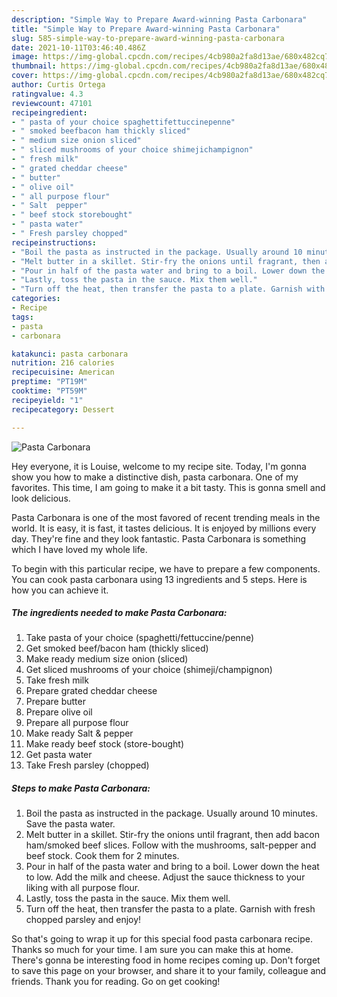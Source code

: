 ```yaml
---
description: "Simple Way to Prepare Award-winning Pasta Carbonara"
title: "Simple Way to Prepare Award-winning Pasta Carbonara"
slug: 585-simple-way-to-prepare-award-winning-pasta-carbonara
date: 2021-10-11T03:46:40.486Z
image: https://img-global.cpcdn.com/recipes/4cb980a2fa8d13ae/680x482cq70/pasta-carbonara-recipe-main-photo.jpg
thumbnail: https://img-global.cpcdn.com/recipes/4cb980a2fa8d13ae/680x482cq70/pasta-carbonara-recipe-main-photo.jpg
cover: https://img-global.cpcdn.com/recipes/4cb980a2fa8d13ae/680x482cq70/pasta-carbonara-recipe-main-photo.jpg
author: Curtis Ortega
ratingvalue: 4.3
reviewcount: 47101
recipeingredient:
- " pasta of your choice spaghettifettuccinepenne"
- " smoked beefbacon ham thickly sliced"
- " medium size onion sliced"
- " sliced mushrooms of your choice shimejichampignon"
- " fresh milk"
- " grated cheddar cheese"
- " butter"
- " olive oil"
- " all purpose flour"
- " Salt  pepper"
- " beef stock storebought"
- " pasta water"
- " Fresh parsley chopped"
recipeinstructions:
- "Boil the pasta as instructed in the package. Usually around 10 minutes. Save the pasta water."
- "Melt butter in a skillet. Stir-fry the onions until fragrant, then add bacon ham/smoked beef slices. Follow with the mushrooms, salt-pepper and beef stock. Cook them for 2 minutes."
- "Pour in half of the pasta water and bring to a boil. Lower down the heat to low. Add the milk and cheese. Adjust the sauce thickness to your liking with all purpose flour."
- "Lastly, toss the pasta in the sauce. Mix them well."
- "Turn off the heat, then transfer the pasta to a plate. Garnish with fresh chopped parsley and enjoy!"
categories:
- Recipe
tags:
- pasta
- carbonara

katakunci: pasta carbonara 
nutrition: 216 calories
recipecuisine: American
preptime: "PT19M"
cooktime: "PT59M"
recipeyield: "1"
recipecategory: Dessert

---
```



![Pasta Carbonara](https://img-global.cpcdn.com/recipes/4cb980a2fa8d13ae/680x482cq70/pasta-carbonara-recipe-main-photo.jpg)

Hey everyone, it is Louise, welcome to my recipe site. Today, I'm gonna show you how to make a distinctive dish, pasta carbonara. One of my favorites. This time, I am going to make it a bit tasty. This is gonna smell and look delicious.

Pasta Carbonara is one of the most favored of recent trending meals in the world. It is easy, it is fast, it tastes delicious. It is enjoyed by millions every day. They're fine and they look fantastic. Pasta Carbonara is something which I have loved my whole life.




To begin with this particular recipe, we have to prepare a few components. You can cook pasta carbonara using 13 ingredients and 5 steps. Here is how you can achieve it.

<!--inarticleads1-->

##### The ingredients needed to make Pasta Carbonara:

1. Take  pasta of your choice (spaghetti/fettuccine/penne)
1. Get  smoked beef/bacon ham (thickly sliced)
1. Make ready  medium size onion (sliced)
1. Get  sliced mushrooms of your choice (shimeji/champignon)
1. Take  fresh milk
1. Prepare  grated cheddar cheese
1. Prepare  butter
1. Prepare  olive oil
1. Prepare  all purpose flour
1. Make ready  Salt &amp; pepper
1. Make ready  beef stock (store-bought)
1. Get  pasta water
1. Take  Fresh parsley (chopped)




<!--inarticleads2-->

##### Steps to make Pasta Carbonara:

1. Boil the pasta as instructed in the package. Usually around 10 minutes. Save the pasta water.
1. Melt butter in a skillet. Stir-fry the onions until fragrant, then add bacon ham/smoked beef slices. Follow with the mushrooms, salt-pepper and beef stock. Cook them for 2 minutes.
1. Pour in half of the pasta water and bring to a boil. Lower down the heat to low. Add the milk and cheese. Adjust the sauce thickness to your liking with all purpose flour.
1. Lastly, toss the pasta in the sauce. Mix them well.
1. Turn off the heat, then transfer the pasta to a plate. Garnish with fresh chopped parsley and enjoy!




So that's going to wrap it up for this special food pasta carbonara recipe. Thanks so much for your time. I am sure you can make this at home. There's gonna be interesting food in home recipes coming up. Don't forget to save this page on your browser, and share it to your family, colleague and friends. Thank you for reading. Go on get cooking!
